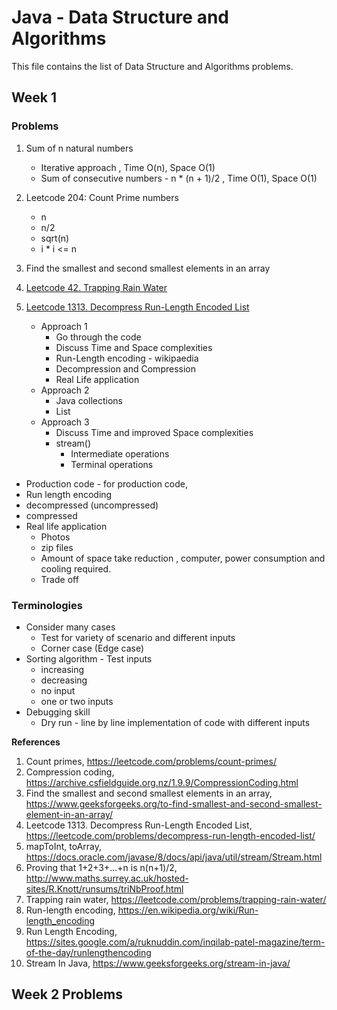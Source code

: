 # Java - Data Structure and Algorithms 

This file contains the list of Data Structure and Algorithms problems.

## Week 1 
### Problems
1. Sum of n natural numbers
   - Iterative approach , Time O(n), Space O(1)
   - Sum of consecutive numbers - n * (n + 1)/2 , Time O(1), Space O(1)
2. Leetcode 204: Count Prime numbers
   - n 
   - n/2
   - sqrt(n)
   - i * i <= n 

3. Find the smallest and second smallest elements in an array 
3. [Leetcode 42. Trapping Rain Water]()
4. [Leetcode 1313. Decompress Run-Length Encoded List](https://leetcode.com/problems/decompress-run-length-encoded-list/)
   - Approach 1 
     - Go through the code 
     - Discuss Time and Space complexities 
     - Run-Length encoding - wikipaedia 
     - Decompression and Compression
     - Real Life application  
   - Approach 2 
     - Java collections 
     - List 
   - Approach 3 
     - Discuss Time and improved Space complexities 
     - stream()
       - Intermediate operations
       - Terminal operations 
  - Production code - for production code, 
  - Run length encoding 
  - decompressed (uncompressed)
  - compressed 
  - Real life application 
    - Photos
    - zip files 
    - Amount of space take reduction , computer, power consumption and cooling required. 
    - Trade off 
  
### Terminologies 
- Consider many cases 
  - Test for variety of scenario and different inputs  
  - Corner case (Edge case)
- Sorting algorithm - Test inputs
  - increasing
  - decreasing
  - no input 
  - one or two inputs
- Debugging skill 
  - Dry run - line by line implementation of code with different inputs 


**References** 
1. Count primes, https://leetcode.com/problems/count-primes/
2. Compression coding, https://archive.csfieldguide.org.nz/1.9.9/CompressionCoding.html
3. Find the smallest and second smallest elements in an array, https://www.geeksforgeeks.org/to-find-smallest-and-second-smallest-element-in-an-array/ 
4. Leetcode 1313. Decompress Run-Length Encoded List, https://leetcode.com/problems/decompress-run-length-encoded-list/
5. mapToInt, toArray, https://docs.oracle.com/javase/8/docs/api/java/util/stream/Stream.html
6. Proving that 1+2+3+...+n is n(n+1)/2, http://www.maths.surrey.ac.uk/hosted-sites/R.Knott/runsums/triNbProof.html
7. Trapping rain water, https://leetcode.com/problems/trapping-rain-water/
8. Run-length encoding, https://en.wikipedia.org/wiki/Run-length_encoding
9. Run Length Encoding, https://sites.google.com/a/ruknuddin.com/inqilab-patel-magazine/term-of-the-day/runlengthencoding
10. Stream In Java, https://www.geeksforgeeks.org/stream-in-java/


  

## Week 2 Problems
